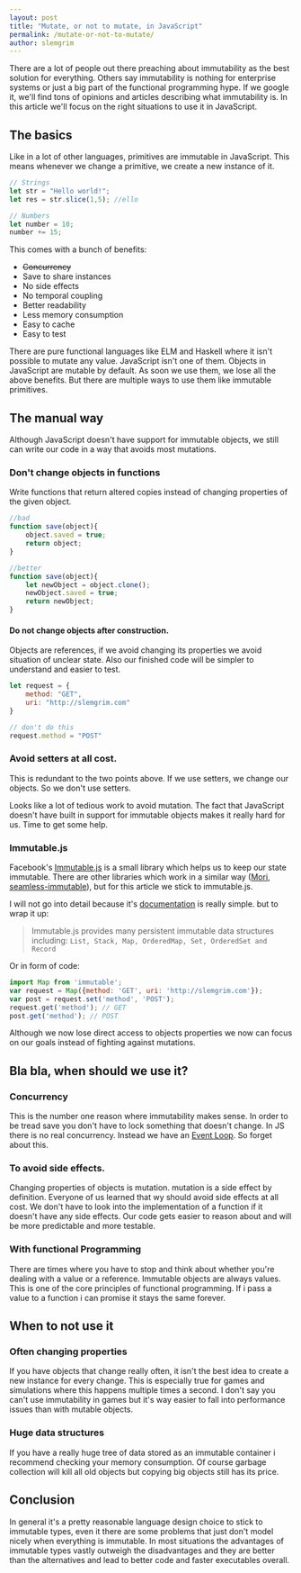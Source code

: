 ```yaml
---
layout: post
title: "Mutate, or not to mutate, in JavaScript"
permalink: /mutate-or-not-to-mutate/
author: slemgrim
--- 
```


There are a lot of people out there preaching about immutability as the best solution for everything. 
Others say immutability is nothing for enterprise systems or just a big part of the functional programming hype. 
If we google it, we'll find tons of opinions and articles describing what immutability is. 
In this article we'll focus on the right situations to use it in JavaScript.

The basics
---

Like in a lot of other languages, primitives are immutable in JavaScript. This means whenever we change a primitive,
we create a new instance of it. 

```js
// Strings
let str = "Hello world!";
let res = str.slice(1,5); //ello

// Numbers
let number = 10;
number += 15;
```

This comes with a bunch of benefits:

- ~~Concurrency~~
- Save to share instances
- No side effects
- No temporal coupling
- Better readability
- Less memory consumption
- Easy to cache
- Easy to test

There are pure functional languages like ELM and Haskell where it isn't possible to mutate any value. JavaScript isn't 
one of them. Objects in JavaScript are mutable by default. As soon we use them, we lose all the above benefits. 
But there are multiple ways to use them like immutable primitives. 

The manual way
---

Although JavaScript doesn't have support for immutable objects, we still can write our code in a way that 
avoids most mutations.

### Don't change objects in functions

Write functions that return altered copies instead of changing properties of the given object. 

```js
//bad
function save(object){
    object.saved = true;
    return object;
}

//better
function save(object){
    let newObject = object.clone();
    newObject.saved = true;
    return newObject;
}
```
 
#### Do not change objects after construction. 

Objects are references, if we avoid changing its properties we avoid situation of unclear state.
Also our finished code will be simpler to understand and easier to test. 

```js
let request = {
    method: "GET",
    uri: "http://slemgrim.com"
}

// don't do this
request.method = "POST"
```

### Avoid setters at all cost. 

This is redundant to the two points above. If we use setters, we change our objects. So we don't use setters.  

Looks like a lot of tedious work to avoid mutation. The fact that JavaScript doesn't have built in support for immutable
objects makes it really hard for us. Time to get some help. 

### Immutable.js

Facebook's [Immutable.js](https://facebook.github.io/immutable-js/) is a small library which helps us to keep our state immutable.
There are other libraries which work in a similar way ([Mori](https://github.com/swannodette/mori), 
[seamless-immutable](https://github.com/rtfeldman/seamless-immutable)), but for this article we stick to immutable.js.

I will not go into detail because it's [documentation](https://facebook.github.io/immutable-js/) is really simple. but to wrap it up:

> Immutable.js provides many persistent immutable data structures including: 
> ```List, Stack, Map, OrderedMap, Set, OrderedSet and Record```

Or in form of code:

```js
import Map from 'immutable';
var request = Map({method: 'GET', uri: 'http://slemgrim.com'});
var post = request.set('method', 'POST');
request.get('method'); // GET
post.get('method'); // POST
```

Although we now lose direct access to objects properties we now can focus on our goals instead of fighting against mutations.

Bla bla, when should we use it?
---

### Concurrency

This is the number one reason where immutability makes sense. In order to be tread save you don't have to lock something
that doesn't change. In JS there is no real concurrency. Instead we have an 
[Event Loop](https://developer.mozilla.org/en-US/docs/Web/JavaScript/EventLoop). So forget about this. 

### To avoid side effects.

Changing properties of objects is mutation. mutation is a side effect by definition. Everyone of us learned that
wy should avoid side effects at all cost. We don't have to look into the implementation of a function if it doesn't have
any side effects. Our code gets easier to reason about and will be more predictable and more testable. 

### With functional Programming

There are times where you have to stop and think about whether you're dealing with a value or a reference. Immutable 
objects are always values. This is one of the core principles of functional programming. If i pass a value to a function
i can promise it stays the same forever.

When to not use it
---

### Often changing properties

If you have objects that change really often, it isn't the best idea to create a new instance for every change.
This is especially true for games and simulations where this happens multiple times a second. I don't say you can't use
immutability in games but it's way easier to fall into performance issues than with mutable objects. 

### Huge data structures

If you have a really huge tree of data stored as an immutable container i recommend checking your memory consumption. 
Of course garbage collection will kill all old objects but copying big objects still has its price. 

Conclusion
---

In general it's a pretty reasonable language design choice to stick to immutable types, even it there are some problems
that just don't model nicely when everything is immutable. 
In most situations the advantages of immutable types vastly outweigh the disadvantages and they are better than the
alternatives and lead to better code and faster executables overall.
